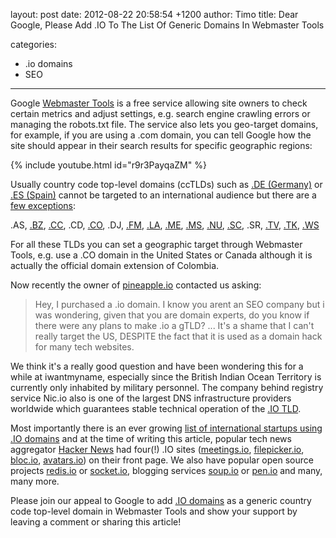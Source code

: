 layout: post
date: 2012-08-22 20:58:54 +1200
author: Timo
title: Dear Google, Please Add .IO To The List Of Generic Domains In Webmaster Tools

categories:
  - .io domains
  - SEO

----

Google [Webmaster Tools](http://google.com/webmastertools) is a free service allowing site owners to check certain metrics and adjust settings, e.g. search engine crawling errors or managing the robots.txt file. The service also lets you geo-target domains, for example, if you are using a .com domain, you can tell Google how the site should appear in their search results for specific geographic regions:

{% include youtube.html id="r9r3PayqaZM" %}

Usually country code top-level domains (ccTLDs) such as [.DE (Germany)](https://iwantmyname.com/domains/de-german-domain-name-registration-for-germany) or [.ES (Spain)](https://iwantmyname.com/domains/es-spanish-domain-name-registration-for-spain) cannot be targeted to an international audience but there are a [few exceptions](http://support.google.com/webmasters/bin/answer.py?hl=en&answer=1347922):

.AS, [.BZ](https://iwantmyname.com/domains/bz-belizean-domain-name-registration-for-belize), [.CC](https://iwantmyname.com/domains/cc-domain-name-registration-for-cocos-keeling-islands), .CD, [.CO](https://iwantmyname.com/domains/co-colombian-domain-name-registration-for-colombia), .DJ, [.FM](https://iwantmyname.com/domains/fm-domain-name-registration-for-federated-states-of-micronesia), [.LA](https://iwantmyname.com/domains/la-lao-domain-name-registration-for-laos), [.ME](https://iwantmyname.com/domains/me-montenegrean-domain-name-registration-for-montenegro), [.MS](https://iwantmyname.com/domains/ms-domain-name-registration-for-montserrat), [.NU](https://iwantmyname.com/domains/nu-domain-name-registration-for-niue), [.SC](https://iwantmyname.com/domains/sc-seychellois-domain-name-registration-for-seychelles), .SR, [.TV](https://iwantmyname.com/domains/tv-tuvaluan-domain-name-registration-for-tuvalu), [.TK](https://iwantmyname.com/domains/tk-tokelauan-domain-name-registration-for-tokelau), [.WS](https://iwantmyname.com/domains/ws-samoan-domain-name-registration-for-western-samoa)

For all these TLDs you can set a geographic target through Webmaster Tools, e.g. use a .CO domain in the United States or Canada although it is actually the official domain extension of Colombia. 

Now recently the owner of [pineapple.io](http://pineapple.io) contacted us asking:

> Hey, I purchased a .io domain. I know you arent an SEO company but i was wondering, given that you are domain experts, do you know if there were any plans to make .io a gTLD? ... It's a shame that I can't really target the US, DESPITE the fact that it is used as a domain hack for many tech websites.

We think it's a really good question and have been wondering this for a while at iwantmyname, especially since the British Indian Ocean Territory is currently only inhabited by military personnel. The company behind registry service Nic.io also is one of the largest DNS infrastructure providers worldwide which guarantees stable technical operation of the [.IO TLD](https://iwantmyname.com/domains/io-domain-name-registration-for-british-indian-ocean-territory).

Most importantly there is an ever growing [list of international startups using .IO domains](http://www.quora.com/Which-companies-use-io-domains) and at the time of writing this article, popular tech news aggregator [Hacker News](http://news.ycombinator.com) had four(!) .IO sites ([meetings.io](http://meetings.io), [filepicker.io](http://filepicker.io), [bloc.io](http://bloc.io), [avatars.io](http://avatars.io)) on their front page. We also have popular open source projects [redis.io](http://redis.io) or [socket.io](http://socket.io), blogging services [soup.io](http://soup.io) or [pen.io](http://pen.io) and many, many more.

Please join our appeal to Google to add [.IO domains](https://iwantmyname.com/domains/io-domain-name-registration-for-british-indian-ocean-territory) as a generic country code top-level domain in Webmaster Tools and show your support by leaving a comment or sharing this article!
